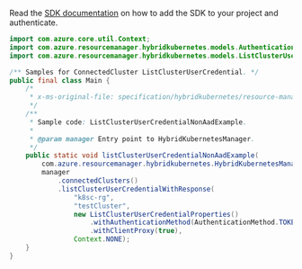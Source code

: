 Read the [SDK documentation](https://github.com/Azure/azure-sdk-for-java/blob/azure-resourcemanager-hybridkubernetes_1.0.0-beta.2/sdk/hybridkubernetes/azure-resourcemanager-hybridkubernetes/README.md) on how to add the SDK to your project and authenticate.

```java
import com.azure.core.util.Context;
import com.azure.resourcemanager.hybridkubernetes.models.AuthenticationMethod;
import com.azure.resourcemanager.hybridkubernetes.models.ListClusterUserCredentialProperties;

/** Samples for ConnectedCluster ListClusterUserCredential. */
public final class Main {
    /*
     * x-ms-original-file: specification/hybridkubernetes/resource-manager/Microsoft.Kubernetes/stable/2021-10-01/examples/ConnectedClustersListClusterCredentialResultCSPToken.json
     */
    /**
     * Sample code: ListClusterUserCredentialNonAadExample.
     *
     * @param manager Entry point to HybridKubernetesManager.
     */
    public static void listClusterUserCredentialNonAadExample(
        com.azure.resourcemanager.hybridkubernetes.HybridKubernetesManager manager) {
        manager
            .connectedClusters()
            .listClusterUserCredentialWithResponse(
                "k8sc-rg",
                "testCluster",
                new ListClusterUserCredentialProperties()
                    .withAuthenticationMethod(AuthenticationMethod.TOKEN)
                    .withClientProxy(true),
                Context.NONE);
    }
}
```
